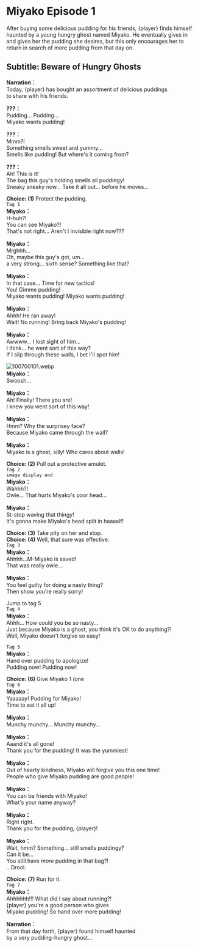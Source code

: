 # Miyako Episode 1
After buying some delicious pudding for his friends, {player} finds himself haunted by a young hungry ghost named Miyako. He eventually gives in and gives her the pudding she desires, but this only encourages her to return in search of more pudding from that day on.
  
## Subtitle: Beware of Hungry Ghosts
  
**Narration：**  
Today, {player} has bought an assortment of delicious puddings  
to share with his friends.  
  
**???：**  
Pudding... Pudding...  
Miyako wants pudding!  
  
**???：**  
Mmm?!  
Something smells sweet and yummy...  
Smells like pudding! But where's it coming from?  
  
**???：**  
Ah! This is it!  
The bag this guy's holding smells all puddingy!  
Sneaky sneaky now... Take it all out... before he moves...  
  
**Choice: (1)**  Protect the pudding.  
`Tag 1`  
**Miyako：**  
H-huh?!  
You can see Miyako?!  
That's not right... Aren't I invisible right now???  
  
**Miyako：**  
Mrghhh...  
 Oh, maybe this guy's got, um...  
a very strong... sixth sense? Something like that?  
  
**Miyako：**  
In that case... Time for new tactics!  
You! Gimme pudding!  
Miyako wants pudding! Miyako wants pudding!  
  
**Miyako：**  
Ahhh! He ran away!  
Wait! No running! Bring back Miyako's pudding!  
  
**Miyako：**  
Awwww... I lost sight of him...  
I think... he went sort of this way?  
If I slip through these walls, I bet I'll spot him!  
  
![100700101.webp](https://redive.estertion.win/card/story/100700101.webp)  
**Miyako：**  
Swoosh...  
  
**Miyako：**  
Ah! Finally! There you are!  
I knew you went sort of this way!  
  
**Miyako：**  
Hmm? Why the surprisey face?  
Because Miyako came through the wall?  
  
**Miyako：**  
Miyako is a ghost, silly! Who cares about walls!  
  
**Choice: (2)**  Pull out a protective amulet.  
`Tag 2`  
`image display end`  
**Miyako：**  
Wahhh?!  
Owie... That hurts Miyako's poor head...  
  
**Miyako：**  
St-stop waving that thingy!  
It's gonna make Miyako's head split in haaaalf!  
  
**Choice: (3)**  Take pity on her and stop.  
**Choice: (4)**  Well, that sure was effective.  
`Tag 3`  
**Miyako：**  
Ahhhh...M-Miyako is saved!  
That was really owie...  
  
**Miyako：**  
You feel guilty for doing a nasty thing?  
Then show you're really sorry!  
  
Jump to tag 5  
`Tag 4`  
**Miyako：**  
Ahhh... How could you be so nasty...  
Just because Miyako is a ghost, you think it's OK to do anything?!  
Well, Miyako doesn't forgive so easy!  
  
`Tag 5`  
**Miyako：**  
Hand over pudding to apologize!  
Pudding now! Pudding now!  
  
**Choice: (6)**  Give Miyako 1 (one  
`Tag 6`  
**Miyako：**  
Yaaaaay! Pudding for Miyako!  
Time to eat it all up!  
  
**Miyako：**  
Munchy munchy... Munchy munchy...  
  
**Miyako：**  
Aaand it's all gone!  
Thank you for the pudding! It was the yummiest!  
  
**Miyako：**  
Out of hearty kindness, Miyako will forgive you this one time!  
People who give Miyako pudding are good people!  
  
**Miyako：**  
You can be friends with Miyako!  
What's your name anyway?  
  
**Miyako：**  
Right right.  
Thank you for the pudding, {player}!  
  
**Miyako：**  
Wait, hmm? Something... still smells puddingy?  
Can it be...  
You still have *more* pudding in that bag?!  
...Drool.  
  
**Choice: (7)**  Run for it.  
`Tag 7`  
**Miyako：**  
Ahhhhhh!!! What did I say about running?!  
{player} you're a good person who gives  
Miyako pudding! So hand over more pudding!  
  
**Narration：**  
From that day forth, {player} found himself haunted  
by a very pudding-hungry ghost...  
